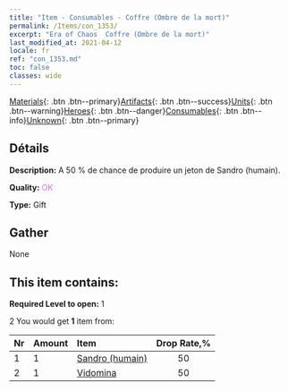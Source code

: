 ```yaml
---
title: "Item - Consumables - Coffre (Ombre de la mort)"
permalink: /Items/con_1353/
excerpt: "Era of Chaos  Coffre (Ombre de la mort)"
last_modified_at: 2021-04-12
locale: fr
ref: "con_1353.md"
toc: false
classes: wide
---
```

 [Materials](/fr/Items/){: .btn .btn--primary}[Artifacts](/fr/Items/Artifacts/){: .btn .btn--success}[Units](/fr/Items/Units/){: .btn .btn--warning}[Heroes](/fr/Items/Heroes/){: .btn .btn--danger}[Consumables](/fr/Items/Consumables/){: .btn .btn--info}[Unknown](/fr/Items/Unknown/){: .btn .btn--primary}

## Détails
 **Description:** A 50 % de chance de produire un jeton de Sandro (humain).

 **Quality:** <span style="color: #DA70D6">OK</span>

 **Type:** Gift

## Gather

  None

## This item contains:

 **Required Level to open:** 1

 2 You would get **1** item  from:

  | Nr | Amount |     Item    | Drop Rate,% |
  |:---|:-------|:------------|:---------:|
  | 1 | 1 | [Sandro (humain)](/fr/Items/her_373/) | 50 | 
  | 2 | 1 | [Vidomina](/fr/Items/her_372/) | 50 | 
